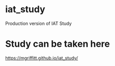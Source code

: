 # iat_study
Production version of IAT Study

# Study can be taken here
https://mgriffitt.github.io/iat_study/
